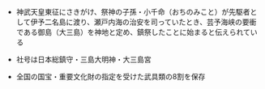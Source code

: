 - 神武天皇東征にさきがけ、祭神の子孫・小千命（おちのみこと）が先駆者として伊予二名島に渡り、瀬戸内海の治安を司っていたとき、芸予海峡の要衝である御島（大三島）を神地と定め、鎮祭したことに始まると伝えられている

- 社号は日本総鎮守・三島大明神・大三島宮

- 全国の国宝・重要文化財の指定を受けた武具類の8割を保存
